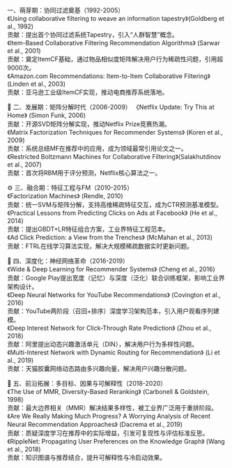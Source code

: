 一、萌芽期：协同过滤奠基（1992-2005）​​  
​​《Using collaborative filtering to weave an information tapestry》​​ (Goldberg et al., 1992)  
​贡献​：提出首个协同过滤系统Tapestry，引入“人群智慧”概念。  
​​《Item-Based Collaborative Filtering Recommendation Algorithms》​​ (Sarwar et al., 2001)  
​贡献​：奠定ItemCF基础，通过物品相似度矩阵解决用户行为稀疏性问题，引用超9000次。  
​​《Amazon.com Recommendations: Item-to-Item Collaborative Filtering》​​ (Linden et al., 2003)  
​贡献​：亚马逊工业级ItemCF实现，推动电商推荐系统落地。  
  
  
🧩 ​二、发展期：矩阵分解时代（2006-2009）​​
​​《Netflix Update: Try This at Home》​​ (Simon Funk, 2006)  
​贡献​：开源SVD矩阵分解实现，推动Netflix Prize竞赛热潮。  
​​《Matrix Factorization Techniques for Recommender Systems》​​ (Koren et al., 2009)  
​贡献​：系统总结MF在推荐中的应用，成为领域最常引用论文之一。  
​​《Restricted Boltzmann Machines for Collaborative Filtering》​​ (Salakhutdinov et al., 2007)  
​贡献​：首次将RBM用于评分预测，Netflix核心算法之一。  
  
  
⚙️ ​三、融合期：特征工程与FM（2010-2015）​​  
​​《Factorization Machines》​​ (Rendle, 2010)  
​贡献​：统一SVM与矩阵分解，支持高维稀疏特征交互，成为CTR预测基准模型。  
​​《Practical Lessons from Predicting Clicks on Ads at Facebook》​​ (He et al., 2014)  
​贡献​：提出GBDT+LR特征组合方案，工业界特征工程范本。  
​​《Ad Click Prediction: a View from the Trenches》​​ (McMahan et al., 2013)  
​贡献​：FTRL在线学习算法实现，解决大规模稀疏数据实时更新问题。  
  
  
🧠 ​四、深度化：神经网络革命（2016-2019）​​  
​​《Wide & Deep Learning for Recommender Systems》​​ (Cheng et al., 2016)  
​贡献​：Google Play提出宽度（记忆）与深度（泛化）联合训练框架，影响工业界架构设计。  
​​《Deep Neural Networks for YouTube Recommendations》​​ (Covington et al., 2016)  
​贡献​：YouTube两阶段（召回+排序）深度学习架构范本，引入用户观看序列建模。  
​​《Deep Interest Network for Click-Through Rate Prediction》​​ (Zhou et al., 2018)  
​贡献​：阿里提出动态兴趣激活单元（DIN），解决用户行为多样性问题。  
​​《Multi-Interest Network with Dynamic Routing for Recommendation》​​ (Li et al., 2019)  
​贡献​：天猫胶囊网络动态路由多兴趣向量，解决用户兴趣分散问题。  
  
  
🔮 ​五、前沿拓展：多目标、因果与可解释性（2018-2020）​​  
​​《The Use of MMR, Diversity-Based Reranking》​​ (Carbonell & Goldstein, 1998)  
​贡献​：最大边界相关（MMR）解决结果多样性，被工业界广泛用于重排阶段。  
​​《Are We Really Making Much Progress? A Worrying Analysis of Recent Neural Recommendation Approaches》​​ (Dacrema et al., 2019)  
​贡献​：质疑深度学习在推荐中的实际增益，引发可复现性与评估标准反思。  
​​《RippleNet: Propagating User Preferences on the Knowledge Graph》​​ (Wang et al., 2018)  
​贡献​：知识图谱与推荐结合，提升可解释性与冷启动效果。  
